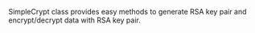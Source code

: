 SimpleCrypt class provides easy methods to generate RSA key pair and encrypt/decrypt data with RSA key pair.